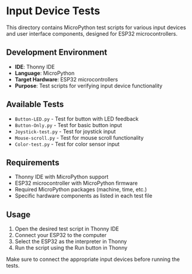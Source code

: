 # Input Device Tests

This directory contains MicroPython test scripts for various input devices and user interface components, designed for ESP32 microcontrollers.

## Development Environment

- **IDE**: Thonny IDE
- **Language**: MicroPython
- **Target Hardware**: ESP32 microcontrollers
- **Purpose**: Test scripts for verifying input device functionality

## Available Tests

- `Button-LED.py` - Test for button with LED feedback
- `Button-Only.py` - Test for basic button input
- `Joystick-test.py` - Test for joystick input
- `Mouse-scroll.py` - Test for mouse scroll functionality
- `Color-test.py` - Test for color sensor input

## Requirements

- Thonny IDE with MicroPython support
- ESP32 microcontroller with MicroPython firmware
- Required MicroPython packages (machine, time, etc.)
- Specific hardware components as listed in each test file

## Usage

1. Open the desired test script in Thonny IDE
2. Connect your ESP32 to the computer
3. Select the ESP32 as the interpreter in Thonny
4. Run the script using the Run button in Thonny

Make sure to connect the appropriate input devices before running the tests. 